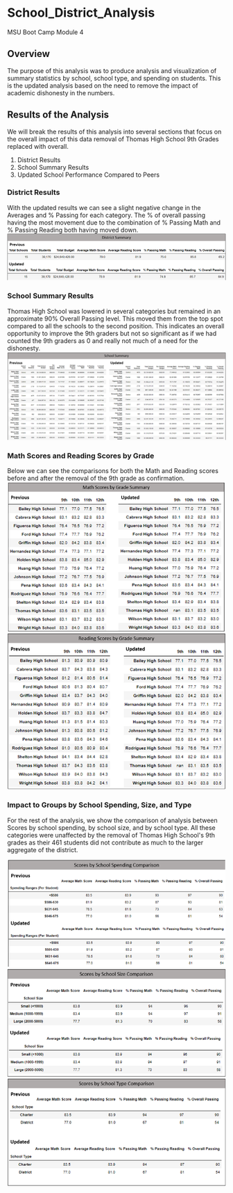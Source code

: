# School_District_Analysis
MSU Boot Camp Module 4

## Overview
The purpose of this analysis was to produce analysis and visualization of summary statistics by school, school type, and spending on students. This is the updated analysis based on the need to remove the impact of academic dishonesty in the numbers.
## Results of the Analysis
We will break the results of this analysis into several sections that focus on the overall impact of this data removal of Thomas High School 9th Grades replaced with overall.
1) District Results
2) School Summary Results
3) Updated School Performance Compared to Peers
### District Results
With the updated results we can see a slight negative change in the Averages and % Passing for each category. The % of overall passing having the most movement due to the combination of % Passing Math and % Passing Reading both having moved down.
![](https://github.com/NortonAAA/School_District_Analysis/blob/main/Graphics/district_summary_comparison.png) 

### School Summary Results
Thomas High School was lowered in several categories but remained in an approximate 90% Overall Passing level. This moved them from the top spot compared to all the schools to the second position. This indicates an overall opportunity to improve the 9th graders but not so significant as if we had counted the 9th graders as 0 and really not much of a need for the dishonesty.
![](https://github.com/NortonAAA/School_District_Analysis/blob/main/Graphics/school_summary_comparison.png)


### Math Scores and Reading Scores by Grade
Below we can see the comparisons for both the Math and Reading scores before and after the removal of the 9th grade as confirmation.
![](https://github.com/NortonAAA/School_District_Analysis/blob/main/Graphics/math_by_grade_comparsion.png)
![](https://github.com/NortonAAA/School_District_Analysis/blob/main/Graphics/reading_by_grade_comparsion.png)

### Impact to Groups by School Spending, Size, and Type
For the rest of the analysis, we show the comparison of analysis between Scores by school spending, by school size, and by school type. All these categories were unaffected by the removal of Thomas High School's 9th grades as their 461 students did not contribute as much to the larger aggregate of the district.

![](https://github.com/NortonAAA/School_District_Analysis/blob/main/Graphics/school_spending_comparison.png)
![](https://github.com/NortonAAA/School_District_Analysis/blob/main/Graphics/school_size_comparison.png)
![](https://github.com/NortonAAA/School_District_Analysis/blob/main/Graphics/school_type_comparison.png)
